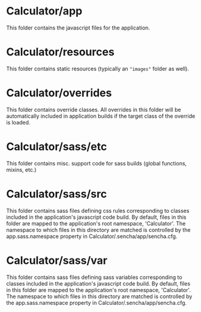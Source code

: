 # Calculator/app

This folder contains the javascript files for the application.

# Calculator/resources

This folder contains static resources (typically an `"images"` folder as well).

# Calculator/overrides

This folder contains override classes. All overrides in this folder will be 
automatically included in application builds if the target class of the override
is loaded.

# Calculator/sass/etc

This folder contains misc. support code for sass builds (global functions, 
mixins, etc.)

# Calculator/sass/src

This folder contains sass files defining css rules corresponding to classes
included in the application's javascript code build.  By default, files in this 
folder are mapped to the application's root namespace, 'Calculator'. The
namespace to which files in this directory are matched is controlled by the
app.sass.namespace property in Calculator/.sencha/app/sencha.cfg. 

# Calculator/sass/var

This folder contains sass files defining sass variables corresponding to classes
included in the application's javascript code build.  By default, files in this 
folder are mapped to the application's root namespace, 'Calculator'. The
namespace to which files in this directory are matched is controlled by the
app.sass.namespace property in Calculator/.sencha/app/sencha.cfg. 
